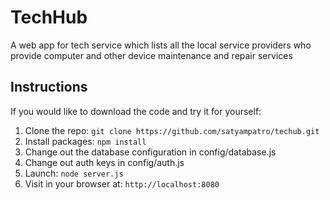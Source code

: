 # TechHub
A web app for tech service which lists all the local service providers who provide computer and other device maintenance and repair services

## Instructions

If you would like to download the code and try it for yourself:

1. Clone the repo: `git clone https://github.com/satyampatro/techub.git`
2. Install packages: `npm install`
3. Change out the database configuration in config/database.js
4. Change out auth keys in config/auth.js
5. Launch: `node server.js`
6. Visit in your browser at: `http://localhost:8080`




